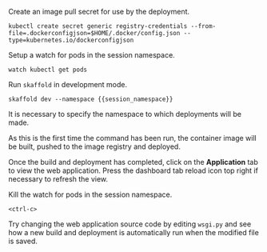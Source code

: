 Create an image pull secret for use by the deployment.

```execute-1
kubectl create secret generic registry-credentials --from-file=.dockerconfigjson=$HOME/.docker/config.json --type=kubernetes.io/dockerconfigjson
```

Setup a watch for pods in the session namespace.

```execute-1
watch kubectl get pods
```

Run ``skaffold`` in development mode.

```execute-2
skaffold dev --namespace {{session_namespace}}
```

It is necessary to specify the namespace to which deployments will be made.

As this is the first time the command has been run, the container image will be built, pushed to the image registry and deployed.

Once the build and deployment has completed, click on the **Application** tab to view the web application. Press the dashboard tab reload icon top right if necessary to refresh the view.

Kill the watch for pods in the session namespace.

```execute-1
<ctrl-c>
```

Try changing the web application source code by editing ``wsgi.py`` and see how a new build and deployment is automatically run when the modified file is saved.
